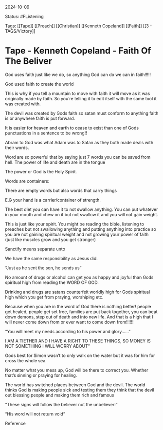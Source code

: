 2024-10-09

Status: #FListening 

Tags: [[Tape]] [[Preach]] [[Christian]] [[Kenneth Copeland]] [[Faith]] [[3 - TAGS/Victory]]

# Tape - Kenneth Copeland - Faith Of The Beliver
God uses faith just like we do, so anything God can do we can in faith!!!!!

God used faith to create the world

This is why if you tell a mountain to move with faith it will move as it was originally made by faith. So you’re telling it to edit itself with the same tool it was created with.

  

The devil was created by Gods faith so satan must conform to anything faith is or anywhere faith is put forward.

  

It is easier for heaven and earth to cease to exist than one of Gods punctuations in a sentence to be wrong!!

  

Abram to God was what Adam was to Satan as they both made deals with their words.

  

Word are so powerful that by saying just 7 words you can be saved from hell. The power of life and death are in the tongue

  

The power or God is the Holy Spirit. 

  

Words are containers:

There are empty words but also words that carry things

E.G your hand is a carrier/container of strength.

  

  

The best diet you can have it to not swallow anything. You can put whatever in your mouth and chew on it but not swallow it and you will not gain weight.

This is just like your spirit. You might be reading the bible, listening to preaches but not swallowing anything and putting anything into practice so you are not gaining spiritual weight and not growing your power of faith (just like muscles grow and you get stronger)

  

Sanctify means separate unto

  

We have the same responsibility as Jesus did.

“Just as he sent the son, he sends us”

  

No amount of drugs or alcohol can get you as happy and joyful than Gods spiritual high from reading the WORD OF GOD. 

Drinking and drugs are satans counterfeit worldly high for Gods spiritual high which you get from praying, worshiping etc. 

Because when you are in the word of God there is nothing better! people get healed, people get set free, families are put back together, you can beat down demons, step out of death and into new life. And that is a high that I will never come down from or ever want to come down from!!!!!!

  

“You will meet my needs according to his power and glory……”

I AM A TIETHER AND I HAVE A RIGHT TO THESE THINGS, SO MONEY IS NOT SOMETHING I WILL WORRY ABOUT”

  

Gods best for Simon wasn’t to only walk on the water but it was for him for cross the whole sea.

  

No matter what you mess up, God will be there to correct you. Whether that’s sinning or praying for healing.

  

The world has switched places between God and the devil. The world thinks God is making people sick and testing them they think that the devil out blessing people and making them rich and famous

“These signs will follow the believer not the unbeliever!”

“His word will not return void”

Reference